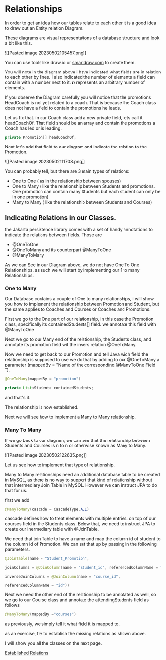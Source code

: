 # Relationships

In order to get an idea how our tables relate to each other it is a good idea to draw out an Entity relation Diagram.

These diagrams are visual representations of a database structure and look a bit like this.

![[Pasted image 20230502105457.png]]

You can use tools like draw.io or [smartdraw.com](https://cloud.smartdraw.com) to create them.

You will note in the diagram above i have indicated what fields are in relation to each other by lines. I also indicated the number of  elements a field can contain with a number next to it.
***n*** represents an arbitrary number of elements.

If you observe the Diagram carefully you will notice that the promotions HeadCoach is not yet related to a coach. That is because the Coach class does not have a field to contain the promotions he leads.

Let us fix that.
in our Coach class add a new private field, lets call it headCoachOf. That field should be an array and contain the promotions a Coach has led or is leading.

```Java
private Promotion[] headCoachOf;
```

Next let's add that field to our diagram and indicate the relation to the Promotion.

![[Pasted image 20230502111708.png]]

You can probably tell, but there are 3 main types of relations:

- One to One ( as in the relationship between spouses)
- One to Many ( like the relationship between Students and promotions. One promotion can contain many Students but each student can only be in one promotion)
- Many to Many ( like the relationship between Students and Courses)

## Indicating Relations in our Classes.

the Jakarta persistence library comes with a set of handy annotations to indicate the relations between fields. Those are
- @OneToOne
- @OneToMany and its counterpart @ManyToOne 
- @ManyToMany 

As we can See in our Diagram above, we do not have One To One Relationships. as such we will start by implementing our 1 to many Relationships.

### One to Many

Our Database contains a couple of One to many relationships, i will show you how to implement the relationship between Promotion and Student, but the same applies to Coaches and Courses or Coaches and Promotions.

First we go to the One part of our relationship, in this case the Promotion class, specifically its containedStudents[] field.
we annotate this field with @ManyToOne 

Next we go to our Many end of the relationship, the Students class, and annotate its promotion field wit the invers relation @OneToMany. 

Now we need to get back to our Promotion and tell Java wich field the relationship is supposed to use we do that by adding to our @OneToMany a parameter (mappedBy = "Name of the corresponding @ManyToOne Field ").

```Java
@OneToMany(mappedBy = "promotion")

private List<Student> containedStudents;
```

and that's it. 

The relationship is now established.

Next we will see how to implement a Many to Many relationship.

### Many To Many

If we go back to our diagram, we can see that the relationship between Students and Courses is n to n or otherwise known as Many to Many.

![[Pasted image 20230502122635.png]]

Let us see how to implement that type of relationship.

Many to Many relationships need an additional database table to be created in MySQL, as there is no way to support that kind of relationship without that intermediary Join Table in MySQL. However we can instruct JPA to do that for us.

first we add
```Java
@ManyToMany(cascade = CascadeType.ALL)
```

cascade defines how to treat elements with multiple entries.
on top of our courses field in the Students class.
Below that, we need to instruct JPA to create our inermediary table with @JoinTable. 

We need that join Table to have a name and map the column id of student to the column id of Promotion.
We can set that up by passing in the following parameters.

```Java
@JoinTable(name = "Student_Promotion",

joinColumns = @JoinColumn(name = "student_id", referencedColumnName = "id"),

inverseJoinColumns = @JoinColumn(name = "course_id",

referencedColumnName = "id"))
```


Next we need the other end of the relationship to be annotated as well, so we go to our Course class and annotate the attendingStudents field as follows
```Java
@ManyToMany(mappedBy ="courses")
```
 as previously, we simply tell it what field it is mapped to.

as an exercise, try to establish the missing relations as shown above.

I will show you all the classes on the next page.

[Established Relations](https://github.com/TripsJ/Spring-API-Workshop-1/blob/main/Established%20Relations.md)
